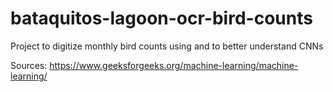 # bataquitos-lagoon-ocr-bird-counts 
Project to digitize monthly bird counts using and to better understand CNNs

Sources: 
https://www.geeksforgeeks.org/machine-learning/machine-learning/

